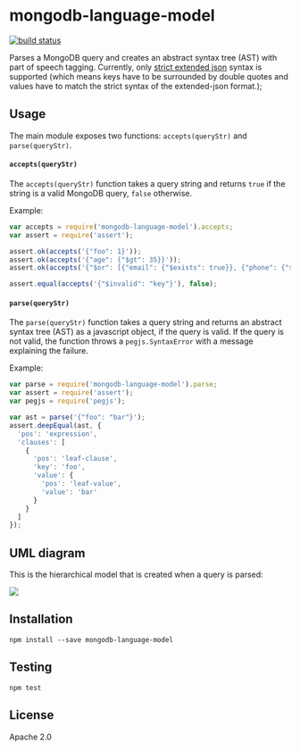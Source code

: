 # mongodb-language-model

[![build status](https://secure.travis-ci.org/mongodb-js/mongodb-language-model.png)](http://travis-ci.org/mongodb-js/mongodb-language-model)

Parses a MongoDB query and creates an abstract syntax tree (AST) with part of speech
tagging. Currently, only [strict extended json][docs-extended-json] syntax is
supported (which means keys have to be surrounded by double quotes and values
have to match the strict syntax of the extended-json format.);

## Usage

The main module exposes two functions: `accepts(queryStr)` and `parse(queryStr)`.

#### `accepts(queryStr)`

The `accepts(queryStr)` function takes a query string and returns `true` if the
string is a valid MongoDB query, `false` otherwise.

Example:

```javascript
var accepts = require('mongodb-language-model').accepts;
var assert = require('assert');

assert.ok(accepts('{"foo": 1}'));
assert.ok(accepts('{"age": {"$gt": 35}}'));
assert.ok(accepts('{"$or": [{"email": {"$exists": true}}, {"phone": {"$exists": true}}]}'));

assert.equal(accepts('{"$invalid": "key"}'), false);
```

#### `parse(queryStr)`

The `parse(queryStr)` function takes a query string and returns an abstract
syntax tree (AST) as a javascript object, if the query is valid. If the
query is not valid, the function throws a `pegjs.SyntaxError` with a message
explaining the failure.

Example:

```javascript
var parse = require('mongodb-language-model').parse;
var assert = require('assert');
var pegjs = require('pegjs');

var ast = parse('{"foo": "bar"}');
assert.deepEqual(ast, {
  'pos': 'expression',
  'clauses': [
    {
      'pos': 'leaf-clause',
      'key': 'foo',
      'value': {
        'pos': 'leaf-value',
        'value': 'bar'
      }
    }
  ]
});
```

## UML diagram

This is the hierarchical model that is created when a query is parsed:

![](./docs/query_language_uml.png)



## Installation

```
npm install --save mongodb-language-model
```

## Testing

```
npm test
```

## License

Apache 2.0

[docs-extended-json]: https://docs.mongodb.com/manual/reference/mongodb-extended-json/
